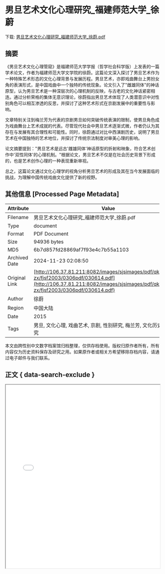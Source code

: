 # 男旦艺术文化心理研究_福建师范大学_徐蔚

<!-- tcd_download_link -->
下载: [男旦艺术文化心理研究_福建师范大学_徐蔚.pdf](男旦艺术文化心理研究_福建师范大学_徐蔚.pdf)
<!-- tcd_download_link_end -->

## 摘要

<!-- tcd_abstract -->
《男旦艺术文化心理管窥》是福建师范大学学报（哲学社会科学版）上发表的一篇学术论文，作者为福建师范大学文学院的徐蔚。这篇论文深入探讨了男旦艺术作为一种特殊艺术形态的文化心理背景与发展历程。男旦艺术，亦即戏曲舞台上男扮女角的表演形式，是中国戏曲中一个独特的传统现象。论文引入了"雌雄同体"的神话原型，认为男旦艺术是一种深层次的心理机制的反映，与古老的文化神话紧密相连。通过分析荣格的集体无意识理论，徐蔚指出男旦艺术体现了人类潜意识中对性别角色可以相互渗透的反思，并探讨了这种艺术形式在京剧发展中的重要性与影响。

文章特别关注到梅兰芳为代表的京剧男旦如何突破传统表演的限制，使男旦角色成为戏曲舞台上艺术成就的代表。尽管现代社会中男旦艺术逐渐式微，作者仍认为其存在与发展有其合理性和可能性。同时，徐蔚通过对比中西演剧历史，说明了男旦艺术在中国独特的艺术地位，并探讨了传统宗法制度对审美心理的影响。

论文摘要提到："男旦艺术是远古'雌雄同体'神话原型的折射和映象，符合艺术创作中'双性同体'的心理机制。"根据论文，男旦艺术不仅是在社会历史背景下形成的，也是艺术创作心理的一种表现重新审视。

总之，这篇论文通过文化心理学的视角分析男旦艺术的形成及其在当今发展面临的挑战，为理解中国传统戏曲文化提供了新的视野。

<!-- tcd_abstract_end -->

## 其他信息 [Processed Page Metadata]

| Attribute       | Value                                  |
|-----------------|----------------------------------------|
| Filename        | 男旦艺术文化心理研究_福建师范大学_徐蔚.pdf                             |
| Type            | document                                 |
| Format          | PDF Document                               |
| Size            | 94936 bytes                           |
| MD5             | 6b7d857fd28869af7f93e4c7b55a1103                                  |
| Archived Date   | 2024-11-23 02:08:50                             |
| Original Link   | [http://106.37.81.211:8082/images/sjsimages/pdf/qk/fjsfdxxb-zx/fjsf2003/0306pdf/030614.pdf](http://106.37.81.211:8082/images/sjsimages/pdf/qk/fjsfdxxb-zx/fjsf2003/0306pdf/030614.pdf)                         |
| Author          | 徐蔚                               |
| Region          | 中国大陆                               |
| Date            | 2015                                 |
| Tags            | 男旦, 文化心理, 戏曲艺术, 京剧, 性别研究, 梅兰芳, 文化历史, 艺术研究                                 |

本文由跨性别中文数字档案馆归档整理，仅供存档使用。版权归原作者所有，所有内容仅为历史资料保存及研究之用。如果原作者或相关方希望移除存档内容，请通过电子邮件与我们联系。

## 正文 { data-search-exclude }

<!-- tcd_main_text -->
<iframe src="../男旦艺术文化心理研究_福建师范大学_徐蔚.pdf" width="100%" height="600px">
    <p>无法显示PDF，请下载查看。</p>
</iframe>
<!-- tcd_main_text_end -->

